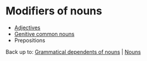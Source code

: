 # Modifiers of nouns

- [Adjectives](adjectives.md)
- [Genitive common nouns](genitives.md)
- Prepositions

Back up to: [Grammatical dependents of nouns](../index.md) | [Nouns](../../index.md)

